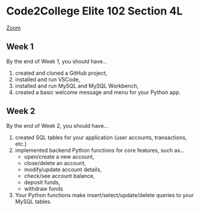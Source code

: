# Code2College Elite 102 Section 4L

[Zoom](https://us02web.zoom.us/j/85007036603)

## Week 1

By the end of Week 1, you should have...

1. created and cloned a GitHub project,
2. installed and run VSCode,
3. installed and run MySQL and MySQL Workbench,
4. created a basic welcome message and menu for your Python app.

## Week 2

By the end of Week 2, you should have...

1. created SQL tables for your application (user accounts, transactions, etc.)
2. implemented backend Python functions for core features, such as...
    - open/create a new account,
    - close/delete an account,
    - modify/update account details,
    - check/see account balance,
    - deposit funds,
    - withdraw funds
3. Your Python functions make insert/select/update/delete queries to your MySQL
   tables.

